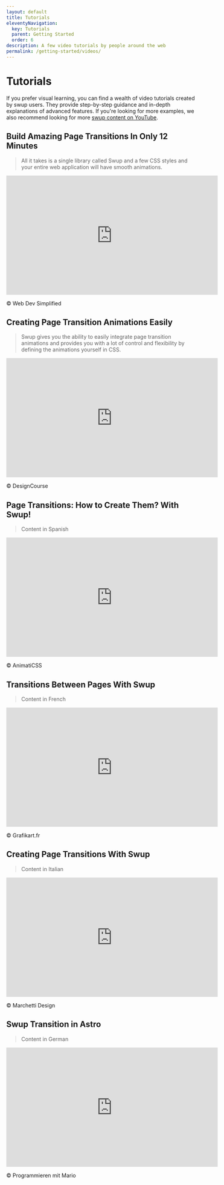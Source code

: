```yaml
---
layout: default
title: Tutorials
eleventyNavigation:
  key: Tutorials
  parent: Getting Started
  order: 6
description: A few video tutorials by people around the web
permalink: /getting-started/videos/
---
```


# Tutorials

If you prefer visual learning, you can find a wealth of video tutorials created by swup users. They
provide step-by-step guidance and in-depth explanations of advanced features. If you're looking for
more examples, we also recommend looking for more
[swup content on YouTube](https://www.youtube.com/results?search_query=swup).

## Build Amazing Page Transitions In Only 12 Minutes

> All it takes is a single library called Swup and a few CSS styles and your entire web application will have smooth animations.

<div class="video-embed">
  <iframe width="560" height="315" src="https://www.youtube.com/embed/eVwH3VL1EsA" loading="lazy" frameborder="0" allow="accelerometer; autoplay; encrypted-media; gyroscope; picture-in-picture" allowfullscreen></iframe>
</div>

© Web Dev Simplified

## Creating Page Transition Animations Easily

> Swup gives you the ability to easily integrate page transition animations and provides you with a lot of control and flexibility by defining the animations yourself in CSS.

<div class="video-embed">
  <iframe width="560" height="315" src="https://www.youtube.com/embed/mWeYMyN5-oo" loading="lazy" frameborder="0" allow="accelerometer; autoplay; encrypted-media; gyroscope; picture-in-picture" allowfullscreen></iframe>
</div>

© DesignCourse

## Page Transitions: How to Create Them? With Swup!

> Content in Spanish

<div class="video-embed">
  <iframe width="560" height="315" src="https://www.youtube.com/embed/mJIQ9621VUs" loading="lazy" frameborder="0" allow="accelerometer; autoplay; encrypted-media; gyroscope; picture-in-picture" allowfullscreen></iframe>
</div>

© AnimatiCSS

## Transitions Between Pages With Swup

> Content in French

<div class="video-embed">
  <iframe width="560" height="315" src="https://www.youtube.com/embed/sNCgfwQJdTM" loading="lazy" frameborder="0" allow="accelerometer; autoplay; encrypted-media; gyroscope; picture-in-picture" allowfullscreen></iframe>
</div>

© Grafikart.fr

## Creating Page Transitions With Swup

> Content in Italian

<div class="video-embed">
  <iframe width="560" height="315" src="https://www.youtube.com/embed/AuBgXR1OC94" loading="lazy" frameborder="0" allow="accelerometer; autoplay; encrypted-media; gyroscope; picture-in-picture" allowfullscreen></iframe>
</div>

© Marchetti Design

## Swup Transition in Astro

> Content in German

<div class="video-embed">
  <iframe width="560" height="315" src="https://www.youtube.com/embed/uWitjqeGfh8" loading="lazy" frameborder="0" allow="accelerometer; autoplay; encrypted-media; gyroscope; picture-in-picture" allowfullscreen></iframe>
</div>

© Programmieren mit Mario
